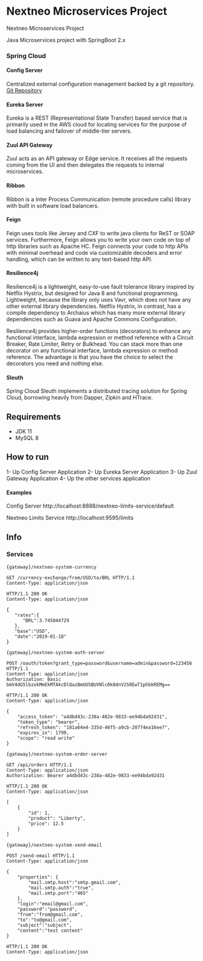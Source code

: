 # Nextneo Microservices Project
Nextneo Microservices Project

Java Microservices project with SpringBoot 2.x

### Spring Cloud

#### Config Server

Centralized external configuration management backed by a git repository. <a href="https://github.com/ortizraf/nextneo-microservices-configs">Git Repository</a>

#### Eureka Server

Eureka is a REST (Representational State Transfer) based service that is primarily used in the AWS cloud for locating services for the purpose of load balancing and failover of middle-tier servers.

#### Zuul API Gateway

Zuul acts as an API gateway or Edge service. It receives all the requests coming from the UI and then delegates the requests to internal microservices.

#### Ribbon

Ribbon is a Inter Process Communication (remote procedure calls) library with built in software load balancers.

#### Feign

Feign uses tools like Jersey and CXF to write java clients for ReST or SOAP services. Furthermore, Feign allows you to write your own code on top of http libraries such as Apache HC. Feign connects your code to http APIs with minimal overhead and code via customizable decoders and error handling, which can be written to any text-based http API.

#### Resilience4j

Resilience4j is a lightweight, easy-to-use fault tolerance library inspired by
Netflix Hystrix, but designed for Java 8 and functional programming. Lightweight, because the library only uses Vavr, which does not have any other external library dependencies. Netflix Hystrix, in contrast, has a compile dependency to Archaius which has many more external library dependencies such as Guava and Apache Commons Configuration.

Resilience4j provides higher-order functions (decorators) to enhance any functional interface, lambda expression or method reference with a Circuit Breaker, Rate Limiter, Retry or Bulkhead. You can stack more than one decorator on any functional interface, lambda expression or method reference. The advantage is that you have the choice to select the decorators you need and nothing else.

#### Sleuth

Spring Cloud Sleuth implements a distributed tracing solution for Spring Cloud, borrowing heavily from Dapper, Zipkin and HTrace.

## Requirements

- JDK 11
- MySQL 8


## How to run

1- Up Config Server Application
2- Up Eureka Server Application
3- Up Zuul Gateway Application
4- Up the other services application

#### Examples 

Config Server
http://localhost:8888/nextneo-limits-service/default

Nextneo Limits Service
http://localhost:9595/limits

## Info
### Services

`{gateway}/nextneo-system-currency`

```http
GET /currency-exchange/from/USD/to/BRL HTTP/1.1
Content-Type: application/json
```

```http
HTTP/1.1 200 OK
Content-Type: application/json

{  
   "rates":{  
      "BRL":3.745044729
   },
   "base":"USD",
   "date":"2019-01-18"
}
```

`{gateway}/nextneo-system-auth-server`

```http
POST /oauth/token?grant_type=password&username=admin&password=123456 HTTP/1.1
Content-Type: application/json
Authorization: Basic bmV4dG5lbzokMmEkMTAkcDlQazBmUU5BUVNlc0k0dnV2S0EwT1phbkREMg==
```

```http
HTTP/1.1 200 OK
Content-Type: application/json

{
    "access_token": "a4dbd43c-238a-482e-9833-ee94bda92d31",
    "token_type": "bearer",
    "refresh_token": "181a64e4-335d-46f5-a9cb-20774ea16ee7",
    "expires_in": 1799,
    "scope": "read write"
}
```

`{gateway}/nextneo-system-order-server`

```http
GET /api/orders HTTP/1.1
Content-Type: application/json
Authorization: Bearer a4dbd43c-238a-482e-9833-ee94bda92d31
```

```http
HTTP/1.1 200 OK
Content-Type: application/json

[
    {
        "id": 1,
        "product": "Liberty",
        "price": 12.5
    }
]
```

`{gateway}/nextneo-system-send-email`

```http
POST /send-email HTTP/1.1
Content-Type: application/json

{
	"properties": {
		"mail.smtp.host":"smtp.gmail.com",
		"mail.smtp.auth":"true",
		"mail.smtp.port":"465"
	},
	"login":"email@gmail.com",
	"password":"password",
	"from":"from@gmail.com",
	"to":"to@gmail.com",
	"subject":"subject",
	"content":"test content"
}
```

```http
HTTP/1.1 200 OK
Content-Type: application/json
```